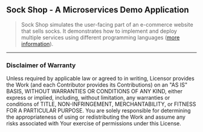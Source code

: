
## Sock Shop - A Microservices Demo Application

> Sock Shop simulates the user-facing part of an e-commerce website that sells socks.
> It demonstrates how to implement and deploy multiple services using different programming languages ([more information](https://microservices-demo.github.io)).

---

### Disclaimer of Warranty

Unless required by applicable law or agreed to in writing, Licensor provides the Work (and each Contributor
provides its Contributions) on an "AS IS" BASIS, WITHOUT WARRANTIES OR CONDITIONS OF ANY KIND, either express
or implied, including, without limitation, any warranties or conditions of TITLE, NON-INFRINGEMENT,
MERCHANTABILITY, or FITNESS FOR A PARTICULAR PURPOSE. You are solely responsible for determining the
appropriateness of using or redistributing the Work and assume any risks associated with Your exercise of
permissions under this License.
